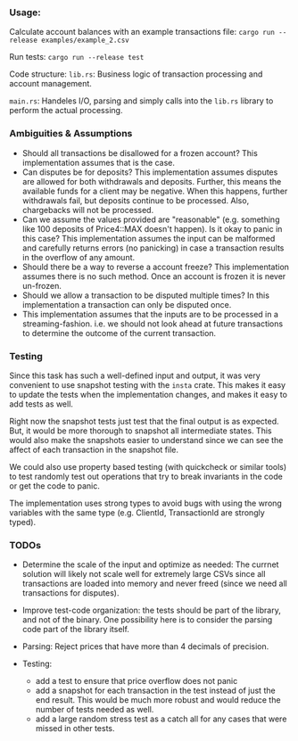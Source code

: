### Usage:
Calculate account balances with an example transactions file:
`cargo run --release examples/example_2.csv`

Run tests:
`cargo run --release test`

Code structure:
`lib.rs`: Business logic of transaction processing and account management.

`main.rs`: Handeles I/O, parsing and simply calls into the `lib.rs` library 
to perform the actual processing.

### Ambiguities & Assumptions
 - Should all transactions be disallowed for a frozen account?
   This implementation assumes that is the case.
 - Can disputes be for deposits?
   This implementation assumes disputes are allowed for both withdrawals and deposits.
   Further, this means the available funds for a client may be negative.
   When this happens, further withdrawals fail, but deposits continue to be processed.
   Also, chargebacks will not be processed.
 - Can we assume the values provided are "reasonable" (e.g. something like 100
   deposits of Price4::MAX doesn't happen). Is it okay to panic in this case?
   This implementation assumes the input can be malformed and carefully returns errors
   (no panicking) in case a transaction results in the overflow of any amount.
 - Should there be a way to reverse a account freeze?
   This implementation assumes there is no such method. Once an account is frozen it is never un-frozen.
 - Should we allow a transaction to be disputed multiple times?
   In this implementation a transaction can only be disputed once.   
 - This implementation assumes that the inputs are to be processed in a streaming-fashion. 
   i.e. we should not look ahead at future transactions to determine the outcome of the current
   transaction.

### Testing

Since this task has such a well-defined input and output, it was very convenient
to use snapshot testing with the `insta` crate. This makes it easy to update the
tests when the implementation changes, and makes it easy to add tests as well.

Right now the snapshot tests just test that the final output is as expected.
But, it would be more thorough to snapshot all intermediate states. This would 
also make the snapshots easier to understand since we can see the affect of each
transaction in the snapshot file.

We could also use property based testing (with quickcheck or similar tools) to test randomly
test out operations that try to break invariants in the code or get the code to panic.

The implementation uses strong types to avoid bugs with using the wrong variables
with the same type (e.g. ClientId, TransactionId are strongly typed).

### TODOs

- Determine the scale of the input and optimize as needed:
The currnet solution will likely not scale well for extremely large CSVs since all  
transactions are loaded into memory and never freed (since we need all transactions 
for disputes).

- Improve test-code organization: the tests should be part of the library, and not
of the binary.
One possibility here is to consider the parsing code part of the library itself.

- Parsing: Reject prices that have more than 4 decimals of precision.

- Testing:
    - add a test to ensure that price overflow does not panic
    - add a snapshot for each transaction in the test instead
      of just the end result. This would be much more robust
      and would reduce the number of tests needed as well.
    - add a large random stress test as a catch all for any 
      cases that were missed in other tests.
